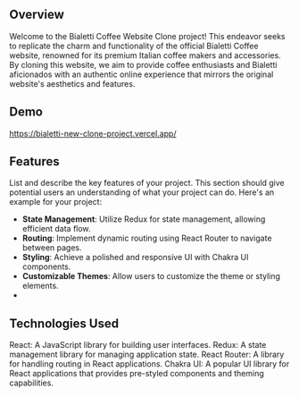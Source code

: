 ## Overview
Welcome to the Bialetti Coffee Website Clone project! This endeavor seeks to replicate the charm and functionality of the official Bialetti Coffee website, renowned for its premium Italian coffee makers and accessories. By cloning this website, we aim to provide coffee enthusiasts and Bialetti aficionados with an authentic online experience that mirrors the original website's aesthetics and features.
## Demo
https://bialetti-new-clone-project.vercel.app/
## Features

List and describe the key features of your project. This section should give potential users an understanding of what your project can do. Here's an example for your project:
- **State Management**: Utilize Redux for state management, allowing efficient data flow.
- **Routing**: Implement dynamic routing using React Router to navigate between pages.
- **Styling**: Achieve a polished and responsive UI with Chakra UI components.
- **Customizable Themes**: Allow users to customize the theme or styling elements.
- 
## Technologies Used

React: A JavaScript library for building user interfaces.
Redux: A state management library for managing application state.
React Router: A library for handling routing in React applications.
Chakra UI: A popular UI library for React applications that provides pre-styled components and theming capabilities.
